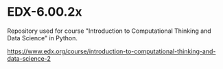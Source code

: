 # EDX-6.00.2x

Repository used for course "Introduction to Computational Thinking and Data Science" in Python.

https://www.edx.org/course/introduction-to-computational-thinking-and-data-science-2
